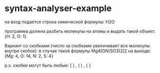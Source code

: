 # syntax-analyser-example

на вход подается строка химической формулы: H2O

программа должна разбить молекулы на атомы и выдать такой объект:  {H: 2, O: 1}

Вариант со скобками (число за скобками увеличивает все молекулы внутри скобок): в случае такой формулы Mg4[ON(SO3)2]2 на выходе: {Mg: 4, O: 14, N: 2, S: 4}

p.s. скобки могут быть любые: [ ] , ( ) , { }
